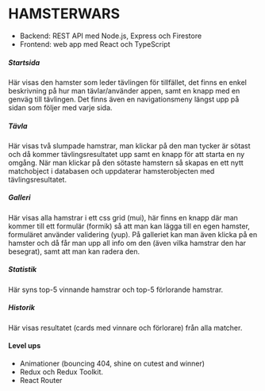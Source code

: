 # HAMSTERWARS

+ Backend: REST API med Node.js, Express och Firestore
+ Frontend: web app med React och TypeScript

##### Startsida
Här visas den hamster som leder tävlingen för tillfället, det finns en enkel beskrivning på hur man tävlar/använder appen, samt en knapp med en genväg till tävlingen. Det finns även en navigationsmeny längst upp på sidan som följer med varje sida.

##### Tävla
Här visas två slumpade hamstrar, man klickar på den man tycker är sötast och då kommer tävlingsresultatet upp samt en knapp för att starta en ny omgång.
När man klickar på den sötaste hamstern så skapas en ett nytt matchobject i databasen och uppdaterar hamsterobjecten med tävlingsresultatet.

##### Galleri
Här visas alla hamstrar i ett css grid (mui), här finns en knapp där man kommer till ett formulär (formik) så att man kan lägga till en egen hamster, formuläret använder validering (yup). På galleriet kan man även klicka på en hamster och då får man upp all info om den (även vilka hamstrar den har besegrat), samt att man kan radera den.

##### Statistik
Här syns top-5 vinnande hamstrar och top-5 förlorande hamstrar.

##### Historik
Här visas resultatet (cards med vinnare och förlorare) från alla matcher.

#### Level ups
- Animationer (bouncing 404, shine on cutest and winner)
- Redux och Redux Toolkit.
- React Router
